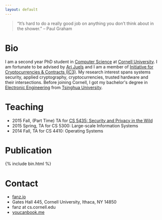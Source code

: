 ```yaml
---
layout: default
---
```



> “It’s hard to do a really good job on anything you don’t think about in the shower.”
– Paul Graham


<h1 class="ui dividing header">Bio</h1>

I am a second year PhD student in [Computer Science][cs]
at [Cornell University][cu]. I am fortunate to be advised by
[Ari Juels][aj] and I am a member of
[Initiative for Cryptocurrencies & Contracts (IC3)][ic3].
My research interest spans systems security, applied cryptography,
cryptocurrencies, trusted hardware and their intersections.
Before joining Cornell, I got my bachelor's degree
in [Electronic Engineering][thuee]
from [Tsinghua University][thu].


<h1 class="ui dividing header">Teaching</h1>

- 2015 Fall, (Part Time) TA for [CS 5435: Security and Privacy in the Wild](http://www.arijuels.com/teaching/cs-5435-fall-2015/)
- 2015 Spring, TA for CS 5300: Large-scale Information Systems
- 2014 Fall, TA for CS 4410: Operating Systems


<h1 class="ui dividing header">Publication</h1>
{% include bin.html %}


<h1 class="ui dividing header">Contact</h1>
<ul>
  <li><i class="home icon"></i><a href='http://www.fanz.io'>fanz.io</a></li>
  <li><i class="mail icon"></i>Gates Hall 445, Cornell University, Ithaca, NY 14850</li>
  <li><i class="at icon"></i>fanz at cs.cornell.edu</li>
  <li><i class="calendar icon"></i><a href="https://fanz.youcanbook.me">youcanbook.me</a></li>
</ul>

[cs]:http://www.cs.cornell.edu/
[cu]:http://www.cornell.edu/
[aj]:http://arijuels.com/
[ic3]:http://initic3.org/
[thuee]:http://www.tsinghua.edu.cn/publish/eeen/
[thu]:http://www.tsinghua.edu.cn/publish/newthuen/index.html
